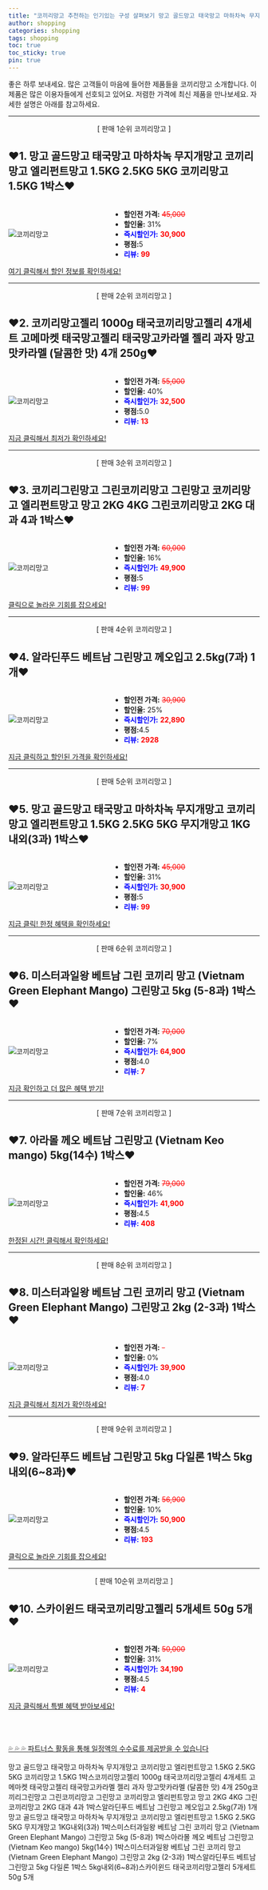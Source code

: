 ```yaml
---
title: "코끼리망고 추천하는 인기있는 구성 살펴보기 망고 골드망고 태국망고 마하차녹 무지개망고"
author: shopping
categories: shopping
tags: shopping
toc: true
toc_sticky: true
pin: true
---
```

좋은 하루 보내세요. 많은 고객들이 마음에 들어한 제품들을 코끼리망고 소개합니다. 이 제품은 많은 이용자들에게 선호되고 있어요. 저렴한 가격에 최신 제품을 만나보세요. 자세한 설명은 아래를 참고하세요.

---
<p class="toplist" style="margin: 0 auto; display: block; width: fit-content;">[ 판매 1순위 코끼리망고 ]</p>

<h2><strong>❤️1. 망고 골드망고 태국망고 마하차녹 무지개망고 코끼리망고 엘리펀트망고 1.5KG 2.5KG 5KG 코끼리망고 1.5KG 1박스❤️</strong></h2>

<div style="display: flex; align-items: center;">
    <div style="flex: 0.4;">
        <img src="https://thumbnail7.coupangcdn.com/thumbnails/remote/230x230ex/image/vendor_inventory/df54/5986e8234690e664e58566071b7951d89c898540335dd281cc207489d7d9.jpg" alt="코끼리망고" style="max-width: 100%;">
    </div>
    <div style="flex: 0.6; margin-left: 10px;">
        <ul>
            <li><strong>할인전 가격:</strong> <del style="color: red;">45,000</del></li>
            <li><strong>할인율:</strong> 31%</li>
            <li><span style='color:blue'><strong>즉시할인가:</strong></span> <span style='color:red'><strong>30,900</strong></span></li>
            <li><strong>평점:</strong>5</li>
            <li><span style='color:blue'><strong>리뷰:</strong></span> <span style='color:red'><strong>99</strong></span></li>
        </ul>
    </div>
</div>
<div class="center">
    <a href="https://selin100587.github.io?lptag=AF9450613&subid=githubio&pageKey=8008834512&traceid=V0-153&itemId=22334869128&vendorItemId=89380140547" class="myButton">
        여기 클릭해서 할인 정보를 확인하세요!
    </a>
</div>


---
<p class="toplist" style="margin: 0 auto; display: block; width: fit-content;">[ 판매 2순위 코끼리망고 ]</p>

<h2><strong>❤️2. 코끼리망고젤리 1000g 태국코끼리망고젤리 4개세트 고메마켓 태국망고젤리 태국망고카라멜 젤리 과자 망고맛카라멜 (달콤한 맛) 4개 250g❤️</strong></h2>

<div style="display: flex; align-items: center;">
    <div style="flex: 0.4;">
        <img src="https://thumbnail7.coupangcdn.com/thumbnails/remote/230x230ex/image/vendor_inventory/f682/62cd0a78008e0f8cfe49f839f4e787f756da12c035315ef32428c5fac2ba.jpg" alt="코끼리망고" style="max-width: 100%;">
    </div>
    <div style="flex: 0.6; margin-left: 10px;">
        <ul>
            <li><strong>할인전 가격:</strong> <del style="color: red;">55,000</del></li>
            <li><strong>할인율:</strong> 40%</li>
            <li><span style='color:blue'><strong>즉시할인가:</strong></span> <span style='color:red'><strong>32,500</strong></span></li>
            <li><strong>평점:</strong>5.0</li>
            <li><span style='color:blue'><strong>리뷰:</strong></span> <span style='color:red'><strong>13</strong></span></li>
        </ul>
    </div>
</div>
<div class="center">
    <a href="https://selin100587.github.io?lptag=AF9450613&subid=githubio&pageKey=7799981714&traceid=V0-153&itemId=19186853685&vendorItemId=86304539498" class="myButton">
        지금 클릭해서 최저가 확인하세요!
    </a>
</div>


---
<p class="toplist" style="margin: 0 auto; display: block; width: fit-content;">[ 판매 3순위 코끼리망고 ]</p>

<h2><strong>❤️3. 코끼리그린망고 그린코끼리망고 그린망고 코끼리망고 엘리펀트망고 망고 2KG 4KG 그린코끼리망고 2KG 대과 4과 1박스❤️</strong></h2>

<div style="display: flex; align-items: center;">
    <div style="flex: 0.4;">
        <img src="https://thumbnail8.coupangcdn.com/thumbnails/remote/230x230ex/image/vendor_inventory/47e4/2cb54711324056bbd5137098c42ea049d687a6420e183cdefe56e46a695a.jpg" alt="코끼리망고" style="max-width: 100%;">
    </div>
    <div style="flex: 0.6; margin-left: 10px;">
        <ul>
            <li><strong>할인전 가격:</strong> <del style="color: red;">60,000</del></li>
            <li><strong>할인율:</strong> 16%</li>
            <li><span style='color:blue'><strong>즉시할인가:</strong></span> <span style='color:red'><strong>49,900</strong></span></li>
            <li><strong>평점:</strong>5</li>
            <li><span style='color:blue'><strong>리뷰:</strong></span> <span style='color:red'><strong>99</strong></span></li>
        </ul>
    </div>
</div>
<div class="center">
    <a href="https://selin100587.github.io?lptag=AF9450613&subid=githubio&pageKey=8115359250&traceid=V0-153&itemId=23006796897&vendorItemId=90040676280" class="myButton">
        클릭으로 놀라운 기회를 잡으세요!
    </a>
</div>


---
<p class="toplist" style="margin: 0 auto; display: block; width: fit-content;">[ 판매 4순위 코끼리망고 ]</p>

<h2><strong>❤️4. 알라딘푸드 베트남 그린망고 께오입고 2.5kg(7과) 1개❤️</strong></h2>

<div style="display: flex; align-items: center;">
    <div style="flex: 0.4;">
        <img src="https://thumbnail9.coupangcdn.com/thumbnails/remote/230x230ex/image/vendor_inventory/bc34/2b66a41defec358a7f9bc16890d37a99d7fa119e03665610aab4611943c7.jpg" alt="코끼리망고" style="max-width: 100%;">
    </div>
    <div style="flex: 0.6; margin-left: 10px;">
        <ul>
            <li><strong>할인전 가격:</strong> <del style="color: red;">30,900</del></li>
            <li><strong>할인율:</strong> 25%</li>
            <li><span style='color:blue'><strong>즉시할인가:</strong></span> <span style='color:red'><strong>22,890</strong></span></li>
            <li><strong>평점:</strong>4.5</li>
            <li><span style='color:blue'><strong>리뷰:</strong></span> <span style='color:red'><strong>2928</strong></span></li>
        </ul>
    </div>
</div>
<div class="center">
    <a href="https://selin100587.github.io?lptag=AF9450613&subid=githubio&pageKey=7467816293&traceid=V0-153&itemId=20263417475&vendorItemId=73641355656" class="myButton">
        지금 클릭하고 할인된 가격을 확인하세요!
    </a>
</div>


---
<p class="toplist" style="margin: 0 auto; display: block; width: fit-content;">[ 판매 5순위 코끼리망고 ]</p>

<h2><strong>❤️5. 망고 골드망고 태국망고 마하차녹 무지개망고 코끼리망고 엘리펀트망고 1.5KG 2.5KG 5KG 무지개망고 1KG내외(3과) 1박스❤️</strong></h2>

<div style="display: flex; align-items: center;">
    <div style="flex: 0.4;">
        <img src="https://thumbnail7.coupangcdn.com/thumbnails/remote/230x230ex/image/vendor_inventory/2f68/293db9e9d77aa3f1d4dd89f1f295123b74b772f57e9265938dc3e04ec1a5.jpg" alt="코끼리망고" style="max-width: 100%;">
    </div>
    <div style="flex: 0.6; margin-left: 10px;">
        <ul>
            <li><strong>할인전 가격:</strong> <del style="color: red;">45,000</del></li>
            <li><strong>할인율:</strong> 31%</li>
            <li><span style='color:blue'><strong>즉시할인가:</strong></span> <span style='color:red'><strong>30,900</strong></span></li>
            <li><strong>평점:</strong>5</li>
            <li><span style='color:blue'><strong>리뷰:</strong></span> <span style='color:red'><strong>99</strong></span></li>
        </ul>
    </div>
</div>
<div class="center">
    <a href="https://selin100587.github.io?lptag=AF9450613&subid=githubio&pageKey=8248616184&traceid=V0-153&itemId=22334869125&vendorItemId=89380140530" class="myButton">
        지금 클릭! 한정 혜택을 확인하세요!
    </a>
</div>


---
<p class="toplist" style="margin: 0 auto; display: block; width: fit-content;">[ 판매 6순위 코끼리망고 ]</p>

<h2><strong>❤️6. 미스터과일왕 베트남 그린 코끼리 망고 (Vietnam Green Elephant Mango) 그린망고 5kg (5-8과) 1박스❤️</strong></h2>

<div style="display: flex; align-items: center;">
    <div style="flex: 0.4;">
        <img src="https://thumbnail7.coupangcdn.com/thumbnails/remote/230x230ex/image/vendor_inventory/0886/c3764fb85e0658641eda6723c4f8f79646a198b85481360170cc1760ae39.jpg" alt="코끼리망고" style="max-width: 100%;">
    </div>
    <div style="flex: 0.6; margin-left: 10px;">
        <ul>
            <li><strong>할인전 가격:</strong> <del style="color: red;">70,000</del></li>
            <li><strong>할인율:</strong> 7%</li>
            <li><span style='color:blue'><strong>즉시할인가:</strong></span> <span style='color:red'><strong>64,900</strong></span></li>
            <li><strong>평점:</strong>4.0</li>
            <li><span style='color:blue'><strong>리뷰:</strong></span> <span style='color:red'><strong>7</strong></span></li>
        </ul>
    </div>
</div>
<div class="center">
    <a href="https://selin100587.github.io?lptag=AF9450613&subid=githubio&pageKey=6417434278&traceid=V0-153&itemId=13790009707&vendorItemId=89625398748" class="myButton">
        지금 확인하고 더 많은 혜택 받기!
    </a>
</div>


---
<p class="toplist" style="margin: 0 auto; display: block; width: fit-content;">[ 판매 7순위 코끼리망고 ]</p>

<h2><strong>❤️7. 아라몰 께오 베트남 그린망고 (Vietnam Keo mango) 5kg(14수) 1박스❤️</strong></h2>

<div style="display: flex; align-items: center;">
    <div style="flex: 0.4;">
        <img src="https://thumbnail10.coupangcdn.com/thumbnails/remote/230x230ex/image/vendor_inventory/bba0/efb1f6705a1600178445a832893b2802f3dcbebf7e9d371280d9018e2e1f.jpg" alt="코끼리망고" style="max-width: 100%;">
    </div>
    <div style="flex: 0.6; margin-left: 10px;">
        <ul>
            <li><strong>할인전 가격:</strong> <del style="color: red;">79,000</del></li>
            <li><strong>할인율:</strong> 46%</li>
            <li><span style='color:blue'><strong>즉시할인가:</strong></span> <span style='color:red'><strong>41,900</strong></span></li>
            <li><strong>평점:</strong>4.5</li>
            <li><span style='color:blue'><strong>리뷰:</strong></span> <span style='color:red'><strong>408</strong></span></li>
        </ul>
    </div>
</div>
<div class="center">
    <a href="https://selin100587.github.io?lptag=AF9450613&subid=githubio&pageKey=8248604269&traceid=V0-153&itemId=18591288577&vendorItemId=3585605093" class="myButton">
        한정된 시간! 클릭해서 확인하세요!
    </a>
</div>


---
<p class="toplist" style="margin: 0 auto; display: block; width: fit-content;">[ 판매 8순위 코끼리망고 ]</p>

<h2><strong>❤️8. 미스터과일왕 베트남 그린 코끼리 망고 (Vietnam Green Elephant Mango) 그린망고 2kg (2-3과) 1박스❤️</strong></h2>

<div style="display: flex; align-items: center;">
    <div style="flex: 0.4;">
        <img src="https://thumbnail7.coupangcdn.com/thumbnails/remote/230x230ex/image/vendor_inventory/0886/c3764fb85e0658641eda6723c4f8f79646a198b85481360170cc1760ae39.jpg" alt="코끼리망고" style="max-width: 100%;">
    </div>
    <div style="flex: 0.6; margin-left: 10px;">
        <ul>
            <li><strong>할인전 가격:</strong> <del style="color: red;">-</del></li>
            <li><strong>할인율:</strong> 0%</li>
            <li><span style='color:blue'><strong>즉시할인가:</strong></span> <span style='color:red'><strong>39,900</strong></span></li>
            <li><strong>평점:</strong>4.0</li>
            <li><span style='color:blue'><strong>리뷰:</strong></span> <span style='color:red'><strong>7</strong></span></li>
        </ul>
    </div>
</div>
<div class="center">
    <a href="https://selin100587.github.io?lptag=AF9450613&subid=githubio&pageKey=6417434278&traceid=V0-153&itemId=22583640156&vendorItemId=89625398737" class="myButton">
        지금 클릭해서 최저가 확인하세요!
    </a>
</div>


---
<p class="toplist" style="margin: 0 auto; display: block; width: fit-content;">[ 판매 9순위 코끼리망고 ]</p>

<h2><strong>❤️9. 알라딘푸드 베트남 그린망고 5kg 다일론 1박스 5kg내외(6~8과)❤️</strong></h2>

<div style="display: flex; align-items: center;">
    <div style="flex: 0.4;">
        <img src="https://thumbnail10.coupangcdn.com/thumbnails/remote/230x230ex/image/vendor_inventory/ea38/1a7a9123761c278ac33842c5a78383059741984b5d1db87420c3204d4e44.jpg" alt="코끼리망고" style="max-width: 100%;">
    </div>
    <div style="flex: 0.6; margin-left: 10px;">
        <ul>
            <li><strong>할인전 가격:</strong> <del style="color: red;">56,900</del></li>
            <li><strong>할인율:</strong> 10%</li>
            <li><span style='color:blue'><strong>즉시할인가:</strong></span> <span style='color:red'><strong>50,900</strong></span></li>
            <li><strong>평점:</strong>4.5</li>
            <li><span style='color:blue'><strong>리뷰:</strong></span> <span style='color:red'><strong>193</strong></span></li>
        </ul>
    </div>
</div>
<div class="center">
    <a href="https://selin100587.github.io?lptag=AF9450613&subid=githubio&pageKey=5750279349&traceid=V0-153&itemId=20157532100&vendorItemId=76990864676" class="myButton">
        클릭으로 놀라운 기회를 잡으세요!
    </a>
</div>


---
<p class="toplist" style="margin: 0 auto; display: block; width: fit-content;">[ 판매 10순위 코끼리망고 ]</p>

<h2><strong>❤️10. 스카이윈드 태국코끼리망고젤리 5개세트 50g 5개❤️</strong></h2>

<div style="display: flex; align-items: center;">
    <div style="flex: 0.4;">
        <img src="https://thumbnail10.coupangcdn.com/thumbnails/remote/230x230ex/image/vendor_inventory/7be2/cb75b49d95b5b041cac40ad01868ceb7405f2b65b4dd4153f9d92c30a043.jpg" alt="코끼리망고" style="max-width: 100%;">
    </div>
    <div style="flex: 0.6; margin-left: 10px;">
        <ul>
            <li><strong>할인전 가격:</strong> <del style="color: red;">50,000</del></li>
            <li><strong>할인율:</strong> 31%</li>
            <li><span style='color:blue'><strong>즉시할인가:</strong></span> <span style='color:red'><strong>34,190</strong></span></li>
            <li><strong>평점:</strong>4.5</li>
            <li><span style='color:blue'><strong>리뷰:</strong></span> <span style='color:red'><strong>4</strong></span></li>
        </ul>
    </div>
</div>
<div class="center">
    <a href="https://selin100587.github.io?lptag=AF9450613&subid=githubio&pageKey=7648505788&traceid=V0-153&itemId=20344139117&vendorItemId=87428482174" class="myButton">
        지금 클릭해서 특별 혜택 받아보세요!
    </a>
</div>

<br><br><br>[💦 💦 💦 파트너스 활동을 통해 일정액의 수수료를 제공받을 수 있습니다](https://link.coupang.com/a/bcpT2c)<br><br>망고 골드망고 태국망고 마하차녹 무지개망고 코끼리망고 엘리펀트망고 1.5KG 2.5KG 5KG 코끼리망고 1.5KG 1박스코끼리망고젤리 1000g 태국코끼리망고젤리 4개세트 고메마켓 태국망고젤리 태국망고카라멜 젤리 과자 망고맛카라멜 (달콤한 맛) 4개 250g코끼리그린망고 그린코끼리망고 그린망고 코끼리망고 엘리펀트망고 망고 2KG 4KG 그린코끼리망고 2KG 대과 4과 1박스알라딘푸드 베트남 그린망고 께오입고 2.5kg(7과) 1개망고 골드망고 태국망고 마하차녹 무지개망고 코끼리망고 엘리펀트망고 1.5KG 2.5KG 5KG 무지개망고 1KG내외(3과) 1박스미스터과일왕 베트남 그린 코끼리 망고 (Vietnam Green Elephant Mango) 그린망고 5kg (5-8과) 1박스아라몰 께오 베트남 그린망고 (Vietnam Keo mango) 5kg(14수) 1박스미스터과일왕 베트남 그린 코끼리 망고 (Vietnam Green Elephant Mango) 그린망고 2kg (2-3과) 1박스알라딘푸드 베트남 그린망고 5kg 다일론 1박스 5kg내외(6~8과)스카이윈드 태국코끼리망고젤리 5개세트 50g 5개
